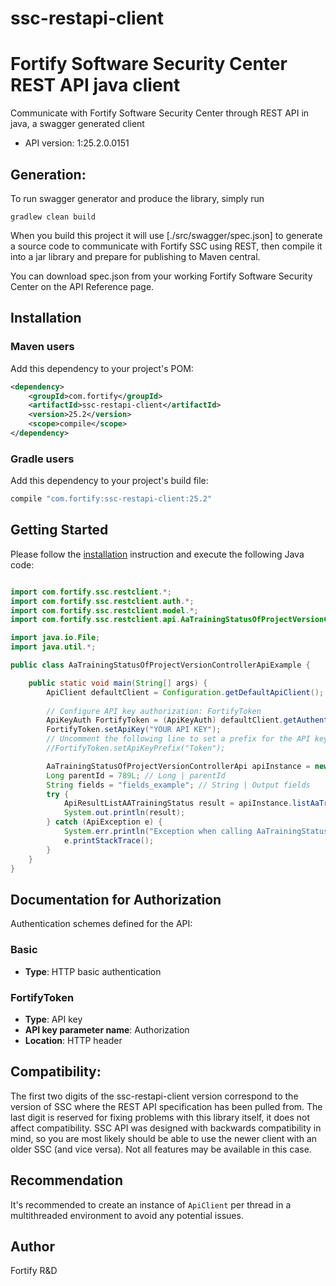 # ssc-restapi-client

# Fortify Software Security Center REST API java client
Communicate with Fortify Software Security Center through REST API in java, a swagger generated client
- API version: 1:25.2.0.0151

## Generation:

To run swagger generator and produce the library, simply run
```shell
gradlew clean build
```

When you build this project it will use [./src/swagger/spec.json] to generate a source code 
to communicate with Fortify SSC using REST, then compile it into a jar library 
and prepare for publishing to Maven central.

You can download spec.json from your working Fortify Software Security Center on the API Reference page.

## Installation

### Maven users

Add this dependency to your project's POM:

```xml
<dependency>
    <groupId>com.fortify</groupId>
    <artifactId>ssc-restapi-client</artifactId>
    <version>25.2</version>
    <scope>compile</scope>
</dependency>
```

### Gradle users

Add this dependency to your project's build file:

```groovy
compile "com.fortify:ssc-restapi-client:25.2"
```

## Getting Started

Please follow the [installation](#installation) instruction and execute the following Java code:

```java

import com.fortify.ssc.restclient.*;
import com.fortify.ssc.restclient.auth.*;
import com.fortify.ssc.restclient.model.*;
import com.fortify.ssc.restclient.api.AaTrainingStatusOfProjectVersionControllerApi;

import java.io.File;
import java.util.*;

public class AaTrainingStatusOfProjectVersionControllerApiExample {

    public static void main(String[] args) {
        ApiClient defaultClient = Configuration.getDefaultApiClient();
        
        // Configure API key authorization: FortifyToken
        ApiKeyAuth FortifyToken = (ApiKeyAuth) defaultClient.getAuthentication("FortifyToken");
        FortifyToken.setApiKey("YOUR API KEY");
        // Uncomment the following line to set a prefix for the API key, e.g. "Token" (defaults to null)
        //FortifyToken.setApiKeyPrefix("Token");

        AaTrainingStatusOfProjectVersionControllerApi apiInstance = new AaTrainingStatusOfProjectVersionControllerApi();
        Long parentId = 789L; // Long | parentId
        String fields = "fields_example"; // String | Output fields
        try {
            ApiResultListAATrainingStatus result = apiInstance.listAaTrainingStatusOfProjectVersion(parentId, fields);
            System.out.println(result);
        } catch (ApiException e) {
            System.err.println("Exception when calling AaTrainingStatusOfProjectVersionControllerApi#listAaTrainingStatusOfProjectVersion");
            e.printStackTrace();
        }
    }
}

```

## Documentation for Authorization

Authentication schemes defined for the API:
### Basic

- **Type**: HTTP basic authentication

### FortifyToken

- **Type**: API key
- **API key parameter name**: Authorization
- **Location**: HTTP header

## Compatibility:

The first two digits of the ssc-restapi-client version correspond to the version of SSC where the REST API specification has been pulled from. The last digit is reserved for fixing problems with this library itself, it does not affect compatibility.
SSC API was designed with backwards compatibility in mind, so you are most likely should be able to use the newer client with an older SSC (and vice versa). Not all features may be available in this case.

## Recommendation

It's recommended to create an instance of `ApiClient` per thread in a multithreaded environment to avoid any potential issues.

## Author

Fortify R&D
